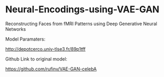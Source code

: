 # Neural-Encodings-using-VAE-GAN
Reconstructing Faces from fMRI Patterns using Deep Generative Neural Networks


Model Paramaters:

http://depotcerco.univ-tlse3.fr/89p1tff

Github Link to original model:

https://github.com/rufinv/VAE-GAN-celebA
